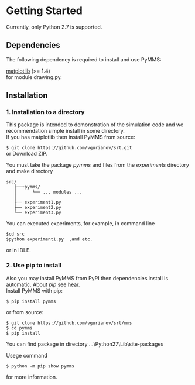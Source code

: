# Getting Started  
Currently, only Python 2.7 is supported. 
  
## Dependencies  
   
The following dependency is required to install and use PyMMS:  
  
[matplotlib](https://matplotlib.org/) (>= 1.4)  
for module drawing.py.  
  
## Installation

### 1. Installation to a directory
This package is intended to demonstration of the simulation code and we recommendation simple install in some directory.  
If you has matplotlib then install PyMMS from source:
  
```$ git clone https://github.com/vgurianov/srt.git```   
or Download ZIP.  
  
You must take the package *pymms* and files from the *experiments* directory and make directory  
```
src/
   ├──+pymms/  
   │      └── ... modules ...  
   │
   ├── experiment1.py  
   ├── experiment2.py  
   └── experiment3.py  
```  

You can executed experiments, for example, in command line  
```  
$cd src  
$python experiment1.py  ,and etc.   
```  
or in IDLE.  

 
### 2. Use pip to install  
Also you may install PyMMS from PyPI then dependencies install is automatic. About *pip* see [hear](https://packaging.python.org/tutorials/installing-packages/).    
Install PyMMS with pip:  
  
```$ pip install pymms```
  
or from source:  
  
```  
$ git clone https://github.com/vgurianov/srt/mms
$ cd pymms
$ pip install  
```  
  
You can find package in directory ...\Python27\Lib\site-packages  
  
Usege command  
 
```$ python -m pip show pymms```

for more information.  
  
 
  
